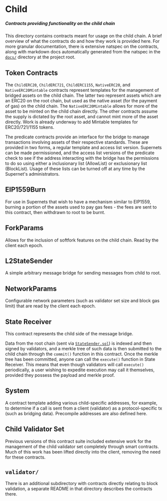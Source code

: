 # Child

##### Contracts providing functionality on the child chain

This directory contains contracts meant for usage on the child chain. A brief overview of what the contracts do and how they work is provided here. For more granular documentation, there is extensive natspec on the contracts, along with markdown docs automatically generated from the natspec in the [`docs/`](../../docs/) directory at the project root.

## Token Contracts

The `ChildERC20`, `ChildERC721`, `ChildERC1155`, `NativeERC20`, and `NativeERC20Mintable` contracts represent templates for the management of bridged assets on the child chain. The latter two represent assets which are an ERC20 on the root chain, but used as the native asset (for the payment of gas) on the child chain. The `NativeERC20Mintable` allows for more of the asset to be minted on the child chain directly. The other contracts assume the supply is dictated by the root asset, and cannot mint more of the asset directly. Work is already underway to add Mintable templates for ERC20/721/1155 tokens.

The predicate contracts provide an interface for the bridge to manage transactions involving assets of their respective standards. These are provided in two forms, a regular template and access list version. Supernets can be made permissioned, and the access list versions of the predicate check to see if the address interacting with the bridge has the permissions to do so using either a inclusionary list (AllowList) or exclusionary list (BlockList). Usage of these lists can be turned off at any time by the Supernet's administrators.

## EIP1559Burn

For use in Supernets that wish to have a mechanism similar to EIP1559, burning a portion of the assets used to pay gas fees - the fees are sent to this contract, then withdrawn to root to be burnt.

## ForkParams

Allows for the inclusion of softfork features on the child chain. Read by the client each epoch.

## L2StateSender

A simple arbitrary message bridge for sending messages from child to root.

## NetworkParams

Configurable network parameters (such as validator set size and block gas limit) that are read by the client each epoch.

## State Receiver

This contract represents the child side of the message bridge.

Data from the root chain (sent via [`StateSender.sol`](../root/StateSender.sol)) is indexed and then signed by validators, and a merkle tree of such data is then submitted to the child chain through the `commit()` function in this contract. Once the merkle tree has been committed, anyone can call the `execute()` function in State Receiver. This means that even though validators will call `execute()` periodically, a user wishing to expedite execution may call it themselves, provided they possess the payload and merkle proof.

## System

A contract template adding various child-specific addresses, for example, to determine if a call is sent from a client (validator) as a protocol-specific tx (such as bridging data). Precompile addresses are also defined here.

## Child Validator Set

Previous versions of this contract suite included extensive work for the management of the child validator set completely through smart contracts. Much of this work has been lifted directly into the client, removing the need for these contracts.

## `validator/`

There is an additional subdirectory with contracts directly relating to block validation, a separate README in that directory describes the contracts there.
